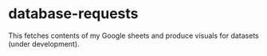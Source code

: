 # database-requests
This fetches contents of my Google sheets and produce visuals for datasets (under development).
